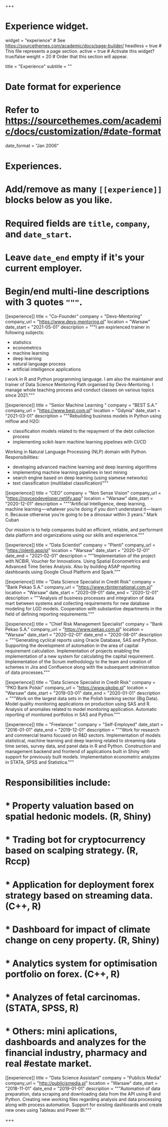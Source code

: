 +++
# Experience widget.
widget = "experience"  # See https://sourcethemes.com/academic/docs/page-builder/
headless = true  # This file represents a page section.
active = true  # Activate this widget? true/false
weight = 20  # Order that this section will appear.

title = "Experience"
subtitle = ""

# Date format for experience
#   Refer to https://sourcethemes.com/academic/docs/customization/#date-format
date_format = "Jan 2006"

# Experiences.
#   Add/remove as many `[[experience]]` blocks below as you like.
#   Required fields are `title`, `company`, and `date_start`.
#   Leave `date_end` empty if it's your current employer.
#   Begin/end multi-line descriptions with 3 quotes `"""`.

[[experience]]
  title = "Co-Founder"
  company = "Devs-Mentoring"
  company_url = "https://www.devs-mentoring.pl"
  location = "Warsaw"
  date_start = "2021-05-01"
  description = """I am expirienced trainer in following subjects:
- statistics
- econometrics
- machine learning
- deep learning
- natural language process 
- artificial intelligence applications

I work in R and Python programming language.
I am also the maintainer and trainer of Data Science Mentoring Path organised by Devs-Mentoring. I manage whole teaching process and conduct classes on various topics since 2021."""

[[experience]]
  title = "Senior Machine Learning "
  company = "BEST S.A."
  company_url = "https://www.best.com.pl"
  location = "Gdynia"
  date_start = "2021-03-01"
  description = """Rebuilding business models in Python using mlflow and H2O:
- classification models related to the repayment of the debt collection process
- implementing scikit-learn machine learning pipelines with CI/CD

Working in Natural Language Processing (NLP) domain with Python. Responsibilities:
- developing advanced machine learning and deep learning algorithms
- implementing machine learning pipelines in text mining
- search engine based on deep learning (using siamese networks)
- text classification (multilabel classification)"""

[[experience]]
  title = "CEO"
  company = "Non Sense Vision"
  company_url = "https://nsvceodeveloper.netlify.app"
  location = "Warsaw"
  date_start = "2020-12-01"
  description = """“Artificial Intelligence, deep learning, machine learning — whatever you’re doing if you don’t understand it — learn it. Because otherwise you’re going to be a dinosaur within 3 years.” 
  Mark Cuban

  Our mission is to help companies build an efficient, reliable, and performant data platform and organizations using our skills and experience."""

[[experience]]
  title = "Data Scientist"
  company = "Plenti"
  company_url = "https://plenti.app/pl"
  location = "Warsaw"
  date_start = "2020-12-01"
  date_end = "2021-02-01"
  description = """Implementation of the project with NCBiR, Voucher for Innovations. Using Spatial Econometrics and Advanced Time Series Analysis. Also by building ASAP reporting dashboards using Google Cloud Platform and Spark."""

[[experience]]
  title = "Data Science Specialist in Credit Risk"
  company = "Bank Pekao S.A."
  company_url = "https://www.rbinternational.com.pl"
  location = "Warsaw"
  date_start = "2020-09-01"
  date_end = "2020-12-01"
  description = """Analysis of business processes and integration of data mart between systems and collecting requirements for new database modeling for LGD models. Cooperation with substantive departments in the field of defining reporting requirements."""

[[experience]]
  title = "Chief Risk Management Specialist"
  company = "Bank Pekao S.A."
  company_url = "https://www.pekao.com.pl"
  location = "Warsaw"
  date_start = "2020-02-01"
  date_end = "2020-08-01"
  description = """Generating cyclical reports using Oracle Database, SAS and Python. Supporting the development of automation in the area of ​​capital requirement calculation. Implementation of projects enabling the implementation of a new system for calculating the capital requirement. Implementation of the Scrum methodology to the team and creation of schemes in Jira and Confluence along with the subsequent administration of data processes."""

[[experience]]
  title = "Data Science Specialist in Credit Risk"
  company = "PKO Bank Polski"
  company_url = "https://www.pkobp.pl"
  location = "Warsaw"
  date_start = "2019-03-01"
  date_end = "2020-01-01"
  description = """Work on the largest data sets in the Polish banking sector (Big Data). Model quality monitoring applications on production using SAS and R. Analysis of anomalies related to model monitoring application. Automatic reporting of monitored portfolios in SAS and Python."""

[[experience]]
  title = "Freelancer "
  company = "Self-Employed"
  date_start = "2016-01-01"
  date_end = "2019-12-01"
  description = """Work for research and commercial teams focused on R&D sectors. Implementation of models statistical, machine learning and deep learning related to streaming data
  time series, survey data, and panel data in R and Python. Construction and management
  backend and frontend of applications built in Shiny with support for previously built models. Implementation econometric analyzes in STATA, SPSS and Statistica.""" 
# Responsibilities include:

# * Property valuation based on spatial hedonic models. (R, Shiny)
#  * Trading bot for cryptocurrency based on scalping strategy. (R, Rccp)
#  * Application for deployment forex strategy based on streaming data. (C++, R)
#  * Dashboard for impact of climate change on ceny property. (R, Shiny)
#  * Analytics system for optimisation portfolio on forex. (C++, R) 
#  * Analyzes of fetal carcinomas. (STATA, SPSS, R)
#  * Others: mini aplications, dashboards and analyzes for the financial industry, pharmacy and real #estate market.

[[experience]]
  title = "Data Science Assistant"
  company = "Publicis Media"
  company_url = "http://publicismedia.pl"
  location = "Warsaw"
  date_start = "2018-11-01"
  date_end = "2019-01-01"
  description = """Automation of data preparation, data scraping and downloading data from the API using R and Python. Creating new working files regarding analysis and data processing along with process automation. Support for existing dashboards and create new ones using Tableau and Power BI."""

+++
